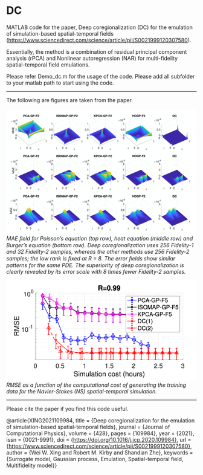 # DC
MATLAB code for the paper, Deep coregionalization (DC) for the emulation of simulation-based spatial-temporal fields (https://www.sciencedirect.com/science/article/pii/S0021999120307580).

Essentially, the method is a combination of residual principal component analysis (rPCA) and Nonlinear autoregression (NAR) for multi-fidelity spatial-temporal field emulations.

Please refer Demo_dc.m for the usage of the code. Please add all subfolder to your matlab path to start using the code.

---
The following are figures are taken from the paper.

![MAE ﬁeld for Poisson’s equation (top row), heat equation (middle row) and Burger’s equation (bottom row). Deep coregionalization uses 256 Fidelity-1 and 32 Fidelity-2 samples, whereas the other methods use 256 Fidelity-2 samples; the low rank is ﬁxed at R = 8. The error ﬁelds show similar patterns for the same PDE. The superiority of deep coregionalization is clearly revealed by its error scale with 8 times fewer Fidelity-2 samples.](./image/2.png)
*MAE ﬁeld for Poisson’s equation (top row), heat equation (middle row) and Burger’s equation (bottom row). Deep coregionalization uses 256 Fidelity-1 and 32 Fidelity-2 samples, whereas the other methods use 256 Fidelity-2 samples; the low rank is ﬁxed at R = 8. The error ﬁelds show similar patterns for the same PDE. The superiority of deep coregionalization is clearly revealed by its error scale with 8 times fewer Fidelity-2 samples.*

![RMSE as a function of the computational cost of generating the training data for the Navier-Stokes (NS) spatial-temporal simulation.](./image/3.png)*RMSE as a function of the computational cost of generating the training data for the Navier-Stokes (NS) spatial-temporal simulation.*

---
Please cite the paper if you find this code useful.

@article{XING2021109984,
title = {Deep coregionalization for the emulation of simulation-based spatial-temporal fields},
journal = {Journal of Computational Physics},
volume = {428},
pages = {109984},
year = {2021},
issn = {0021-9991},
doi = {https://doi.org/10.1016/j.jcp.2020.109984},
url = {https://www.sciencedirect.com/science/article/pii/S0021999120307580},
author = {Wei W. Xing and Robert M. Kirby and Shandian Zhe},
keywords = {Surrogate model, Gaussian process, Emulation, Spatial-temporal field, Multifidelity model}}

